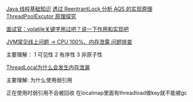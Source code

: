 [Java 线程基础知识](https://www.cnblogs.com/huansky/p/12397063.html)
[透过 ReentrantLock 分析 AQS 的实现原理](https://www.cnblogs.com/huansky/p/12554940.html)
[ThreadPoolExcutor 原理探究](https://www.cnblogs.com/huansky/p/12467720.html)

[面试官：volatile关键字用过吧？说一下作用和实现吧](http://www.ergzcode.com/2019/01/27/java-interview_0017.html)


[JVM常见线上问题 → CPU 100%、内存泄露 问题排查](https://www.toutiao.com/article/6881508437667086856/)

主要理解：
1 可见性
2 有序性
3 非原子性

[ThreadLocal为什么会发生内存泄漏](https://www.toutiao.com/a6811791925943730699)

主要理解:
为什么使用弱引用

正在使用时弱引用不会被回收
在localmap里面有threadload做key就不能被gc